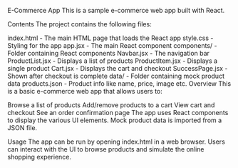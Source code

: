 E-Commerce App
This is a sample e-commerce web app built with React.

Contents
The project contains the following files:

index.html - The main HTML page that loads the React app
style.css - Styling for the app
app.jsx - The main React component
components/ - Folder containing React components
Navbar.jsx - The navigation bar
ProductList.jsx - Displays a list of products
ProductItem.jsx - Displays a single product
Cart.jsx - Displays the cart and checkout
SuccessPage.jsx - Shown after checkout is complete
data/ - Folder containing mock product data
products.json - Product info like name, price, image etc.
Overview
This is a basic e-commerce web app that allows users to:

Browse a list of products
Add/remove products to a cart
View cart and checkout
See an order confirmation page
The app uses React components to display the various UI elements. Mock product data is imported from a JSON file.

Usage
The app can be run by opening index.html in a web browser. Users can interact with the UI to browse products and simulate the online shopping experience.